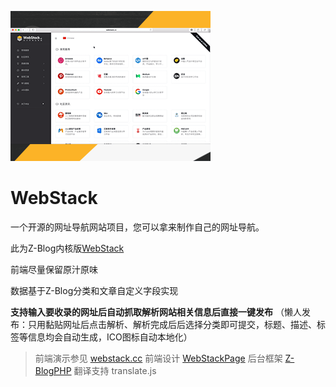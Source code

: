 ![img](https://github.com/7133017/WebStack/blob/main/screenshot.png)
# WebStack
一个开源的网址导航网站项目，您可以拿来制作自己的网址导航。

此为Z-Blog内核版[WebStack](https://github.com/WebStackPage/WebStackPage.github.io)

前端尽量保留原汁原味

数据基于Z-Blog分类和文章自定义字段实现

**支持输入要收录的网址后自动抓取解析网站相关信息后直接一键发布**
（懒人发布：只用黏贴网址后点击解析、解析完成后后选择分类即可提交，标题、描述、标签等信息均会自动生成，ICO图标自动本地化）

>前端演示参见 [webstack.cc](https://webstack.cc/)
>前端设计 [WebStackPage](https://github.com/WebStackPage/WebStackPage.github.io)
>后台框架 [Z-BlogPHP](https://github.com/zblogcn/zblogphp)
>翻译支持 translate.js
